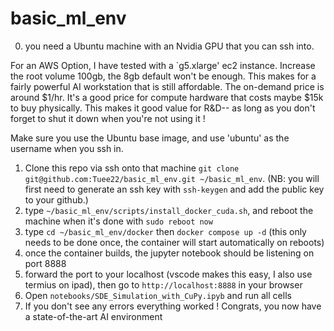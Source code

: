 # basic_ml_env

0) you need a Ubuntu machine with an Nvidia GPU that you can ssh into.

For an AWS Option, I have tested with a `g5.xlarge' ec2 instance. Increase the root volume 100gb, the 8gb default won't be enough. This makes for a fairly powerful AI workstation that is still affordable. The on-demand price is around $1/hr. It's a good price for compute hardware that costs maybe $15k to buy physically. This makes it good value for R&D-- as long as you don't forget to shut it down when you're not using it !

Make sure you use the Ubuntu base image, and use 'ubuntu' as the username when you ssh in.

1) Clone this repo via ssh onto that machine `git clone git@github.com:Tuee22/basic_ml_env.git ~/basic_ml_env`. (NB: you will first need to generate an ssh key with `ssh-keygen` and add the public key to your github.)
2) type `~/basic_ml_env/scripts/install_docker_cuda.sh`, and reboot the machine when it's done with `sudo reboot now`
3) type `cd ~/basic_ml_env/docker` then `docker compose up -d` (this only needs to be done once, the container will start automatically on reboots)
4) once the container builds, the jupyter notebook should be listening on port 8888
5) forward the port to your localhost (vscode makes this easy, I also use termius on ipad), then go to `http://localhost:8888` in your browser
6) Open `notebooks/SDE_Simulation_with_CuPy.ipyb` and run all cells
7) If you don't see any errors everything worked ! Congrats, you now have a state-of-the-art AI environment 
